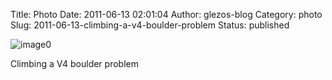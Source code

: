 Title: Photo
Date: 2011-06-13 02:01:04
Author: glezos-blog
Category: photo
Slug: 2011-06-13-climbing-a-v4-boulder-problem
Status: published

![image0](http://36.media.tumblr.com/tumblr_lmppy07r8k1qaawg5o1_1280.jpg)

Climbing a V4 boulder problem

